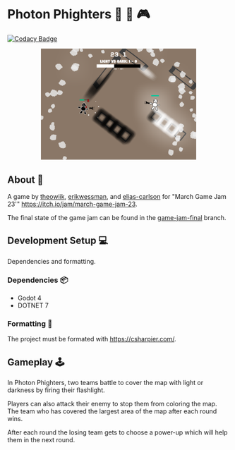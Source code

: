 # Photon Phighters 🥊 🔦 🎮

[![Codacy Badge](https://app.codacy.com/project/badge/Grade/a7cdd8e90c164c07ba1ab313c843a1df)](https://app.codacy.com/gh/theowiik/photon-phighters/dashboard?utm_source=gh&utm_medium=referral&utm_content=&utm_campaign=Badge_grade)

<center>
    <img src=".README/gameplay.png" style="width: 70%;"></img>
</center>

## About 📖

A game by [theowiik](google.com), [erikwessman](https://github.com/erikwessman), and [elias-carlson](https://github.com/elias-carlson) for "March Game Jam 23'" https://itch.io/jam/march-game-jam-23.

The final state of the game jam can be found in the [game-jam-final](https://github.com/theowiik/project-epicfootsies/tree/game-jam-final) branch.

## Development Setup 💻

Dependencies and formatting.

### Dependencies 📦

- Godot 4
- DOTNET 7

### Formatting 💾

The project must be formated with <https://csharpier.com/>.

## Gameplay 🕹️

In Photon Phighters, two teams battle to cover the map with light or darkness by firing their flashlight.

Players can also attack their enemy to stop them from coloring the map. The team who has covered the largest area of the map after each round wins.

After each round the losing team gets to choose a power-up which will help them in the next round.
